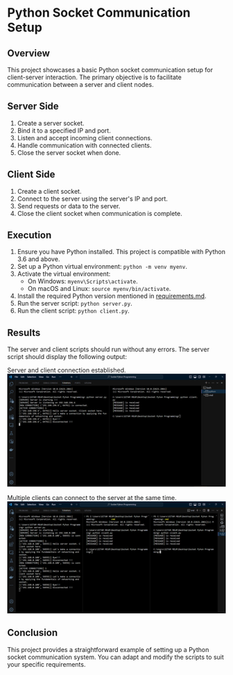 # Python Socket Communication Setup

## Overview

This project showcases a basic Python socket communication setup for client-server interaction. The primary objective is to facilitate communication between a server and client nodes.

## Server Side

1. Create a server socket.
2. Bind it to a specified IP and port.
3. Listen and accept incoming client connections.
4. Handle communication with connected clients.
5. Close the server socket when done.

## Client Side

1. Create a client socket.
2. Connect to the server using the server's IP and port.
3. Send requests or data to the server.
4. Close the client socket when communication is complete.

## Execution

1. Ensure you have Python installed. This project is compatible with Python 3.6 and above.
2. Set up a Python virtual environment: `python -m venv myenv`.
3. Activate the virtual environment:
   - On Windows: `myenv\Scripts\activate`.
   - On macOS and Linux: `source myenv/bin/activate`.
4. Install the required Python version mentioned in [requirements.md](requirements.md).
5. Run the server script: `python server.py`.
6. Run the client script: `python client.py`.

## Results

The server and client scripts should run without any errors. The server script should display the following output:

Server and client connection established.
![Server and Client](assets/client_server_connection.png)

Multiple clients can connect to the server at the same time.
![Multiple Clients and Server](assets/multipleclient_server_connection.png)

## Conclusion

This project provides a straightforward example of setting up a Python socket communication system. You can adapt and modify the scripts to suit your specific requirements.
